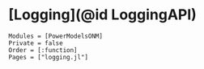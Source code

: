 # [Logging](@id LoggingAPI)

```@autodocs
Modules = [PowerModelsONM]
Private = false
Order = [:function]
Pages = ["logging.jl"]
```
